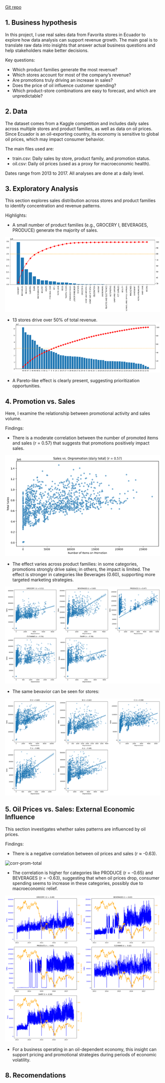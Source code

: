 [Git repo](https://github.com/anpac20/sales_descriptive_analaysis)

## 1. Business hypothesis
In this project, I use real sales data from Favorita stores in Ecuador to explore how data analysis can support revenue growth. The main goal is to translate raw data into insights that answer actual business questions and help stakeholders make better decisions.

Key questions:

- Which product families generate the most revenue?
- Which stores account for most of the company’s revenue?
- Are promotions truly driving an increase in sales?
- Does the price of oil influence customer spending?
- Which product-store combinations are easy to forecast, and which are unpredictable?


## 2. Data
The dataset comes from a Kaggle competition and includes daily sales across multiple stores and product families, as well as data on oil prices. Since Ecuador is an oil-exporting country, its economy is sensitive to global oil prices, which may impact consumer behavior.

The main files used are:

- train.csv: Daily sales by store, product family, and promotion status.
- oil.csv: Daily oil prices (used as a proxy for macroeconomic health).

Dates range from 2013 to 2017. All analyses are done at a daily level.

## 3. Exploratory Analysis
This section explores sales distribution across stores and product families to identify concentration and revenue patterns.

Highlights:

- A small number of product families (e.g., GROCERY I, BEVERAGES, PRODUCE) generate the majority of sales.

![pareto-families](images/pareto-families.png)

- 13 stores drive over 50% of total revenue.
![pareto-stores](images/pareto-stores.png)


- A Pareto-like effect is clearly present, suggesting prioritization opportunities.


## 4. Promotion vs. Sales
Here, I examine the relationship between promotional activity and sales volume.

Findings:

- There is a moderate correlation between the number of promoted items and sales (r = 0.57) that suggests that promotions positively impact sales. 

![corr-total](images/corr-total.png)

- The effect varies across product families: in some categories, promotions strongly drive sales; in others, the impact is limited. The effect is stronger in categories like Beverages (0.60), supporting more targeted marketing strategies.

![corr-family](images/corr-family.png)

- The same bevavior can be seen for stores:

![corr-store](images/corr-store.png)



## 5. Oil Prices vs. Sales: External Economic Influence
This section investigates whether sales patterns are influenced by oil prices.

Findings:

- There is a negative correlation between oil prices and sales (r ≈ -0.63).

![corr-prom-total](corr-prom-total.png)

- The correlation is higher for categories like PRODUCE (r = -0.65) and BEVERAGES (r = -0.63), suggesting that when oil prices drop, consumer spending seems to increase in these categories, possibly due to macroeconomic relief.

![corr-prom-family](images/corr-prom-family.png)

- For a business operating in an oil-dependent economy, this insight can support pricing and promotional strategies during periods of economic volatility.



## 8. Recomendations



